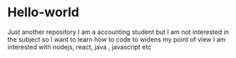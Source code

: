 # Hello-world
Just another repository
I am a accounting student but I am not interested in the subject so I want to learn how to code to widens my point of view
I am interested with nodejs, react, java , javascript etc
